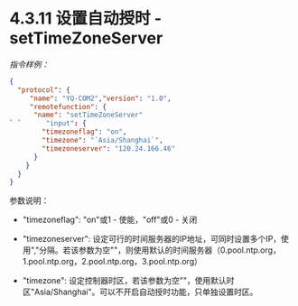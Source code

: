 # 4.3.11   设置自动授时 - setTimeZoneServer

 *指令样例：*

```json
{
  "protocol": {
     "name": "YQ-COM2","version": "1.0",
     "remotefunction": {
      "name": "setTimeZoneServer"
` `      "input": {
        "timezoneflag": "on",
        "timezone": "`Asia/Shanghai`",
        "timezoneserver": "120.24.166.46"
      }
    }
  }
}
```

参数说明：

- "timezoneflag": "on"或1 - 使能，"off"或0 - 关闭

- "timezoneserver": 设定可行的时间服务器的IP地址，可同时设置多个IP，使用","分隔。若该参数为空""，则使用默认的时间服务器（0.pool.ntp.org，1.pool.ntp.org，2.pool.ntp.org，3.pool.ntp.org）

- "timezone": 设定控制器时区，若该参数为空""，使用默认时区"Asia/Shanghai"。可以不开启自动授时功能，只单独设置时区。